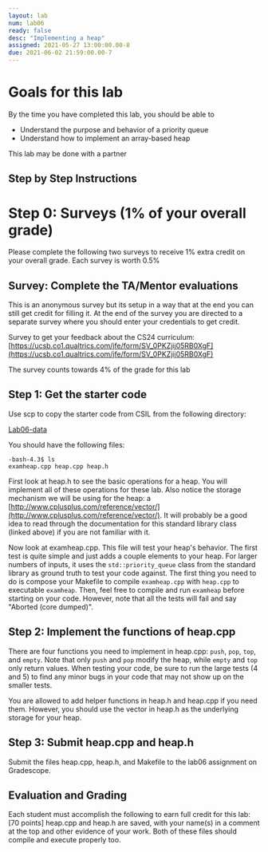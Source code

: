 ```yaml
---
layout: lab
num: lab06
ready: false
desc: "Implementing a heap"
assigned: 2021-05-27 13:00:00.00-8
due: 2021-06-02 21:59:00.00-7
---
```


# Goals for this lab

By the time you have completed this lab, you should be able to

* Understand the purpose and behavior of a priority queue
* Understand how to implement an array-based heap

This lab may be done with a partner

## Step by Step Instructions

# Step 0: Surveys (1% of your overall grade)

Please complete the following two surveys to receive 1% extra credit on your overall grade. Each survey is worth 0.5%


## Survey: Complete the TA/Mentor evaluations

 This is an anonymous survey but its setup in a way that at the end you can still get credit for filling it. At the end of the survey you are directed to a separate survey where you should enter your credentials to get credit.

Survey to get your feedback about the CS24 curriculum:
[https://ucsb.co1.qualtrics.com/jfe/form/SV_0PKZjij05RB0XgF](https://ucsb.co1.qualtrics.com/jfe/form/SV_0PKZjij05RB0XgF)

The survey counts towards 4% of the grade for this lab

## Step 1: Get the starter code
Use scp to copy the starter code from CSIL from the following directory:

[Lab06-data](https://github.com/ucsb-cs24-mirza-s21/lab06_starter_code)


You should have the following files:

```
-bash-4.3$ ls
examheap.cpp heap.cpp heap.h
```

First look at heap.h to see the basic operations for a heap. You will implement all of these operations for these lab. Also notice the storage mechanism we will be using for the heap: a [http://www.cplusplus.com/reference/vector/](http://www.cplusplus.com/reference/vector/). It will probably be a good idea to read through the documentation for this standard library class (linked above) if you are not familiar with it.

Now look at examheap.cpp. This file will test your heap's behavior. The first test is quite simple and just adds a couple elements to your heap. For larger numbers of inputs, it uses the `std::priority_queue` class from the standard library as ground truth to test your code against. The first thing you need to do is compose your Makefile to compile `examheap.cpp` with `heap.cpp` to executable `examheap`. Then, feel free to compile and run `examheap` before starting on your code. However, note that all the tests will fail and say "Aborted (core dumped)".

## Step 2: Implement the functions of heap.cpp

There are four functions you need to implement in heap.cpp: `push`, `pop`, `top`, and `empty`. Note that only `push` and `pop` modify the heap, while `empty` and `top` only return values. When testing your code, be sure to run the large tests (4 and 5) to find any minor bugs in your code that may not show up on the smaller tests.

You are allowed to add helper functions in heap.h and heap.cpp if you need them. However, you should use the vector in heap.h as the underlying storage for your heap.

## Step 3: Submit heap.cpp and heap.h

Submit the files heap.cpp, heap.h, and Makefile to the lab06 assignment on Gradescope.

## Evaluation and Grading

Each student must accomplish the following to earn full credit for this lab:
[70 points] heap.cpp and heap.h are saved, with your name(s) in a comment at the top and other evidence of your work. Both of these files should compile and execute properly too.


